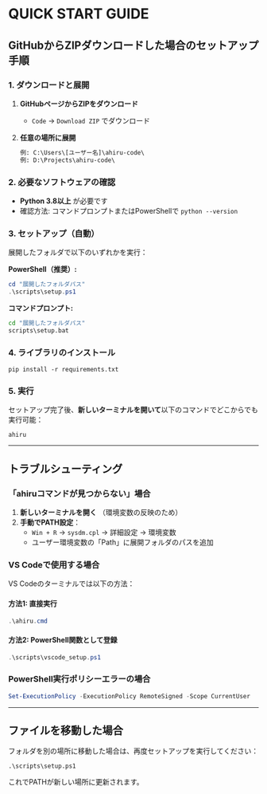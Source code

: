 # QUICK START GUIDE

## GitHubからZIPダウンロードした場合のセットアップ手順

### 1. ダウンロードと展開

1. **GitHubページからZIPをダウンロード**
   - `Code` → `Download ZIP` でダウンロード

2. **任意の場所に展開**

   ```txt
   例: C:\Users\[ユーザー名]\ahiru-code\
   例: D:\Projects\ahiru-code\
   ```

### 2. 必要なソフトウェアの確認

- **Python 3.8以上** が必要です
- 確認方法: コマンドプロンプトまたはPowerShellで `python --version`

### 3. セットアップ（自動）

展開したフォルダで以下のいずれかを実行：

**PowerShell（推奨）:**

```powershell
cd "展開したフォルダパス"
.\scripts\setup.ps1
```

**コマンドプロンプト:**

```cmd
cd "展開したフォルダパス"
scripts\setup.bat
```

### 4. ライブラリのインストール

```shell
pip install -r requirements.txt
```

### 5. 実行

セットアップ完了後、**新しいターミナルを開いて**以下のコマンドでどこからでも実行可能：

```shell
ahiru
```

---

## トラブルシューティング

### 「ahiruコマンドが見つからない」場合

1. **新しいターミナルを開く** （環境変数の反映のため）
2. **手動でPATH設定**：
   - `Win + R` → `sysdm.cpl` → 詳細設定 → 環境変数
   - ユーザー環境変数の「Path」に展開フォルダのパスを追加

### VS Codeで使用する場合

VS Codeのターミナルでは以下の方法：

#### 方法1: 直接実行

```powershell
.\ahiru.cmd
```

#### 方法2: PowerShell関数として登録

```powershell
.\scripts\vscode_setup.ps1
```

### PowerShell実行ポリシーエラーの場合

```powershell
Set-ExecutionPolicy -ExecutionPolicy RemoteSigned -Scope CurrentUser
```

---

## ファイルを移動した場合

フォルダを別の場所に移動した場合は、再度セットアップを実行してください：

```shell
.\scripts\setup.ps1
```

これでPATHが新しい場所に更新されます。
